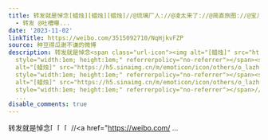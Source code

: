 ```yaml
---
title: 转发就是悼念[蜡烛][蜡烛][蜡烛]//@琉璃厂人://@凌太来了://@简直旅图://@宝儿姐种地:民众给的体面，比什么都贵重。//@星期七转星期八:转发微博
  - 转发 @吐槽曝...
date: '2023-11-02'
linkTitle: https://weibo.com/3515092710/NqHjkvFZP
source: 种豆得瓜谢不谦的微博
description: 转发就是悼念<span class="url-icon"><img alt="[蜡烛]" src="https://h5.sinaimg.cn/m/emoticon/icon/others/o_lazhu-afb8e4fbdc.png"
  style="width:1em; height:1em;" referrerpolicy="no-referrer"></span><span class="url-icon"><img
  alt="[蜡烛]" src="https://h5.sinaimg.cn/m/emoticon/icon/others/o_lazhu-afb8e4fbdc.png"
  style="width:1em; height:1em;" referrerpolicy="no-referrer"></span><span class="url-icon"><img
  alt="[蜡烛]" src="https://h5.sinaimg.cn/m/emoticon/icon/others/o_lazhu-afb8e4fbdc.png"
  style="width:1em; height:1em;" referrerpolicy="no-referrer"></span>//<a href="https://weibo.com/
  ...
disable_comments: true
---
```

转发就是悼念<span class="url-icon"><img alt="[蜡烛]" src="https://h5.sinaimg.cn/m/emoticon/icon/others/o_lazhu-afb8e4fbdc.png" style="width:1em; height:1em;" referrerpolicy="no-referrer"></span><span class="url-icon"><img alt="[蜡烛]" src="https://h5.sinaimg.cn/m/emoticon/icon/others/o_lazhu-afb8e4fbdc.png" style="width:1em; height:1em;" referrerpolicy="no-referrer"></span><span class="url-icon"><img alt="[蜡烛]" src="https://h5.sinaimg.cn/m/emoticon/icon/others/o_lazhu-afb8e4fbdc.png" style="width:1em; height:1em;" referrerpolicy="no-referrer"></span>//<a href="https://weibo.com/ ...